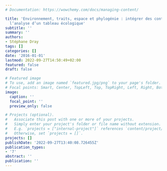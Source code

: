 ```yaml
---
# Documentation: https://wowchemy.com/docs/managing-content/

title: 'Environnement, traits, espace et phylogénie : intégrer des contraintes dans
  l’analyse d’un tableau écologique'
subtitle: ''
summary: ''
authors:
- Stéphane Dray
tags: []
categories: []
date: '2016-01-01'
lastmod: 2022-09-27T14:50:49+02:00
featured: false
draft: false

# Featured image
# To use, add an image named `featured.jpg/png` to your page's folder.
# Focal points: Smart, Center, TopLeft, Top, TopRight, Left, Right, BottomLeft, Bottom, BottomRight.
image:
  caption: ''
  focal_point: ''
  preview_only: false

# Projects (optional).
#   Associate this post with one or more of your projects.
#   Simply enter your project's folder or file name without extension.
#   E.g. `projects = ["internal-project"]` references `content/project/deep-learning/index.md`.
#   Otherwise, set `projects = []`.
projects: []
publishDate: '2022-09-27T13:40:08.726455Z'
publication_types:
- '7'
abstract: ''
publication: ''
---
```

